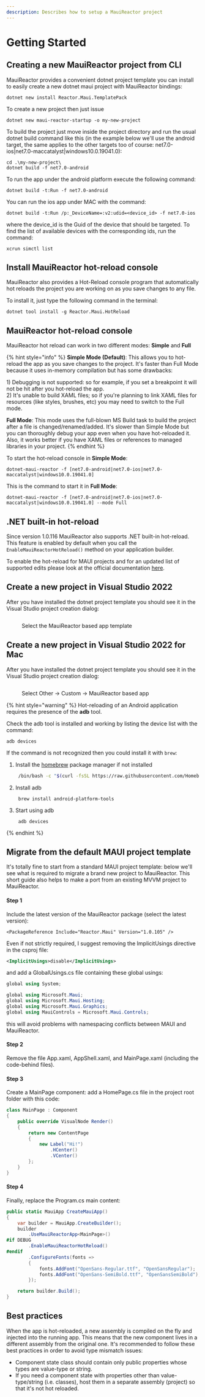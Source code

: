 ```yaml
---
description: Describes how to setup a MauiReactor project
---
```


# Getting Started

## Creating a new MauiReactor project from CLI

MauiReactor provides a convenient dotnet project template you can install to easily create a new dotnet maui project with MauiReactor bindings:

```
dotnet new install Reactor.Maui.TemplatePack
```

To create a new project then just issue

```
dotnet new maui-reactor-startup -o my-new-project
```

To build the project just move inside the project directory and run the usual dotnet build command like this (in the example below we'll use the android target, the same applies to the other targets too of course: net7.0-ios|net7.0-maccatalyst|windows10.0.19041.0):

```
cd .\my-new-project\
dotnet build -f net7.0-android
```

To run the app under the android platform execute the following command:

```
dotnet build -t:Run -f net7.0-android
```

You can run the ios app under MAC with the command:

```
dotnet build -t:Run /p:_DeviceName=:v2:udid=<device_id> -f net7.0-ios
```

where the device\_id is the Guid of the device that should be targeted. To find the list of available devices with the corresponding ids, run the command:

```
xcrun simctl list
```

## Install MauiReactor hot-reload console

MauiReactor also provides a Hot-Reload console program that automatically hot reloads the project you are working on as you save changes to any file.

To install it, just type the following command in the terminal:

```
dotnet tool install -g Reactor.Maui.HotReload
```

## MauiReactor hot-reload console

MauiReactor hot reload can work in two different modes: **Simple** and **Full**

{% hint style="info" %}
**Simple Mode (Default)**: This allows you to hot-reload the app as you save changes to the project. It's faster than Full Mode because it uses in-memory compilation but has some drawbacks:

1\) Debugging is not supported: so for example, if you set a breakpoint it will not be hit after you hot-reload the app.\
2\) It's unable to build XAML files; so if you're planning to link XAML files for resources (like styles, brushes, etc) you may need to switch to the Full mode.

**Full Mode**: This mode uses the full-blown MS Build task to build the project after a file is changed/renamed/added. It's slower than Simple Mode but you can thoroughly debug your app even when you have hot-reloaded it. Also, it works better if you have XAML files or references to managed libraries in your project.
{% endhint %}

To start the hot-reload console in **Simple Mode**:

```
dotnet-maui-reactor -f [net7.0-android|net7.0-ios|net7.0-maccatalyst|windows10.0.19041.0]
```

This is the command to start it in **Full Mode**:

```
dotnet-maui-reactor -f [net7.0-android|net7.0-ios|net7.0-maccatalyst|windows10.0.19041.0] --mode Full
```

## .NET built-in hot-reload

Since version 1.0.116 MauiReactor also supports .NET built-in hot-reload. This feature is enabled by default when you call the `EnableMauiReactorHotReload()` method on your application builder.

To enable the hot-reload for MAUI projects and for an updated list of supported edits please look at the official documentation [here](https://learn.microsoft.com/en-us/visualstudio/debugger/hot-reload?view=vs-2022).

## Create a new project in Visual Studio 2022

After you have installed the dotnet project template you should see it in the Visual Studio project creation dialog:

<figure><img src=".gitbook/assets/image (4).png" alt=""><figcaption><p>Select the MauiReactor based app template</p></figcaption></figure>

## Create a new project in Visual Studio 2022 for Mac

After you have installed the dotnet project template you should see it in the Visual Studio project creation dialog:

<figure><img src=".gitbook/assets/image (3) (1).png" alt=""><figcaption><p>Select Other -> Custom -> MauiReactor based app</p></figcaption></figure>

{% hint style="warning" %}
Hot-reloading of an Android application requires the presence of the **adb** tool.

Check the adb tool is installed and working by listing the device list with the command:

`adb devices`

If the command is not recognized then you could install it with `brew`:

1.  Install the [homebrew](http://brew.sh/) package manager if not installed

    ```bash
     /bin/bash -c "$(curl -fsSL https://raw.githubusercontent.com/Homebrew/install/master/install.sh)"
    ```
2.  Install adb

    ```
     brew install android-platform-tools
    ```
3.  Start using adb

    ```
     adb devices
    ```
{% endhint %}

## Migrate from the default MAUI project template

It's totally fine to start from a standard MAUI project template: below we'll see what is required to migrate a brand new project to MauiReactor. This short guide also helps to make a port from an existing MVVM project to MauiReactor.

#### Step 1

Include the latest version of the MauiReactor package (select the latest version):

```
<PackageReference Include="Reactor.Maui" Version="1.0.105" />
```

Even if not strictly required, I suggest removing the ImplicitUsings directive in the csproj file:

```xml
<ImplicitUsings>disable</ImplicitUsings>
```

and add a GlobalUsings.cs file containing these global usings:

```csharp
global using System;

global using Microsoft.Maui;
global using Microsoft.Maui.Hosting;
global using Microsoft.Maui.Graphics;
global using MauiControls = Microsoft.Maui.Controls;
```

this will avoid problems with namespacing conflicts between MAUI and MauiReactor.

#### Step 2

Remove the file App.xaml, AppShell.xaml, and MainPage.xaml (including the code-behind files).

#### Step 3

Create a MainPage component: add a HomePage.cs file in the project root folder with this code:

```csharp
class MainPage : Component
{
    public override VisualNode Render()
    {
        return new ContentPage
        {
            new Label("Hi!")
                .HCenter()
                .VCenter()
        };
    }
}
```

#### Step 4

Finally, replace the Program.cs main content:

```csharp
public static MauiApp CreateMauiApp()
{
    var builder = MauiApp.CreateBuilder();
    builder
        .UseMauiReactorApp<MainPage>()
#if DEBUG
        .EnableMauiReactorHotReload()
#endif
        .ConfigureFonts(fonts =>
        {
            fonts.AddFont("OpenSans-Regular.ttf", "OpenSansRegular");
            fonts.AddFont("OpenSans-SemiBold.ttf", "OpenSansSemiBold");
        });

    return builder.Build();
}
```

## Best practices

When the app is hot-reloaded, a new assembly is compiled on the fly and injected into the running app. This means that the new component lives in a different assembly from the original one. It's recommended to follow these best practices in order to avoid type mismatch issues:

* Component state class should contain only public properties whose types are value-type or string.
* If you need a component state with properties other than value-type/string (i.e. classes), host them in a separate assembly (project) so that it's not hot reloaded.
